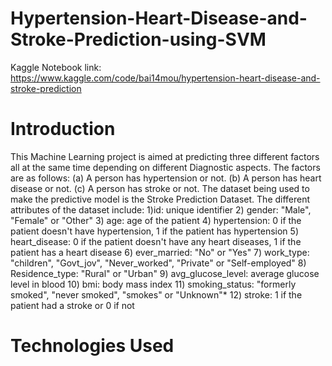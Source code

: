 # Hypertension-Heart-Disease-and-Stroke-Prediction-using-SVM

Kaggle Notebook link: https://www.kaggle.com/code/bai14mou/hypertension-heart-disease-and-stroke-prediction

# Introduction
This Machine Learning project is aimed at predicting three different factors all at the same time depending on different Diagnostic aspects. The factors are as follows:
(a) A person has hypertension or not.
(b) A person has heart disease or not.
(c) A person has stroke or not.
The dataset being used to make the predictive model is the Stroke Prediction Dataset. The different attributes of the dataset include:
1)id: unique identifier
2) gender: "Male", "Female" or "Other"
3) age: age of the patient
4) hypertension: 0 if the patient doesn't have hypertension, 1 if the patient has hypertension
5) heart_disease: 0 if the patient doesn't have any heart diseases, 1 if the patient has a heart disease
6) ever_married: "No" or "Yes"
7) work_type: "children", "Govt_jov", "Never_worked", "Private" or "Self-employed"
8) Residence_type: "Rural" or "Urban"
9) avg_glucose_level: average glucose level in blood
10) bmi: body mass index
11) smoking_status: "formerly smoked", "never smoked", "smokes" or "Unknown"*
12) stroke: 1 if the patient had a stroke or 0 if not

# Technologies Used
